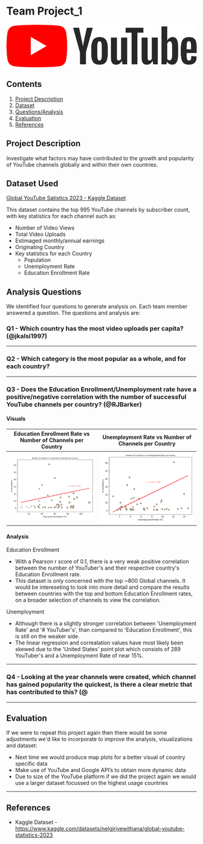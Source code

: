 # Team Project_1

![YouTube logo](output_data/yt_logo_rgb_light.png)


## Contents

1. [Project Description](https://github.com/RJBarker/project_1/edit/main/README.md#project-description)
2. [Dataset](https://github.com/RJBarker/project_1/edit/main/README.md#dataset-used)
3. [Questions/Analysis](https://github.com/RJBarker/project_1/edit/main/README.md#analysis-questions)
4. [Evaluation](https://github.com/RJBarker/project_1/edit/main/README.md#evaluation)
5. [References](https://github.com/RJBarker/project_1/edit/main/README.md#references)


## Project Description   

Investigate what factors may have contributed to the growth and popularity of YouTube channels globally and within their own countries.


## Dataset Used

[Global YouTube Satistics 2023 - Kaggle Dataset](https://www.kaggle.com/datasets/nelgiriyewithana/global-youtube-statistics-2023)

This dataset contains the top 995 YouTube channels by subscriber count, with key statistics for each channel such as:
    
   - Number of Video Views  
   - Total Video Uploads  
   - Estimaged monthly/annual earnings  
   - Originating Country  
   - Key statistics for each Country  
       - Population  
       - Unemployment Rate  
       - Education Enrollment Rate  


## Analysis Questions   

We identified four questions to generate analysis on. Each team member answered a question. The questions and analysis are:

### Q1 - Which country has the most video uploads per capita? (@jkalsi1997)

---

### Q2 - Which category is the most popular as a whole, and for each country?

---

### Q3 - Does the Education Enrollment/Unemployment rate have a positive/negative correlation with the number of successful YouTube channels per country? (@RJBarker)

#### Visuals

| Education Enrollment Rate vs Number of Channels per Country | Unemployment Rate vs Number of Channels per Country |
|----|----|
| ![Education vs Channels](output_data/youtubers_education_rate.png) | ![Unemployment vs Channels](output_data/youtubers_unemployment_rate.png) |

#### Analysis

Education Enrollment  
    
- With a Pearson r score of 0.1, there is a very weak positive correlation between the number of YouTuber's and their respective country's Education Enrollment rate.  
- This dataset is only concerned with the top ~800 Global channels. It would be intereseting to look into more detail and compare the results between countries with the top and bottom Education Enrollment rates, on a broader selection of channels to view the correlation.  

Unemployment

- Although there is a slightly stronger correlation between 'Unemployment Rate' and '# YouTuber's', than compared to 'Education Enrollment', this is still on the weaker side.  
- The linear regression and correalation values have most likely been skewed due to the 'United States' point plot which consists of 289 YouTuber's and a Unemployment Rate of near 15%.  

---

### Q4 - Looking at the year channels were created, which channel has gained popularity the quickest, is there a clear metric that has contributed to this? (@

---

## Evaluation  

If we were to repeat this project again then there would be some adjustments we'd like to incorporate to improve the analysis, visualizations and dataset:

   - Next time we would produce map plots for a better visual of country specific data  
   - Make use of YouTube and Google API’s to obtain more dynamic data  
   - Due to size of the YouTube platform if we did the project again we would use a larger dataset focussed on the highest usage countries  

---

## References

   - Kaggle Dataset - https://www.kaggle.com/datasets/nelgiriyewithana/global-youtube-statistics-2023
